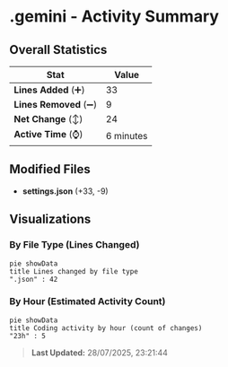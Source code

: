 # .gemini - Activity Summary 

## Overall Statistics

| Stat                   | Value                                                             |
| ---------------------- | ----------------------------------------------------------------- |
| **Lines Added** (➕)   | 33                                          |
| **Lines Removed** (➖) | 9                                        |
| **Net Change** (↕)    | 24                |
| **Active Time** (⌚)   | 6 minutes |


## Modified Files
- **settings.json** (+33, -9)

## Visualizations

### By File Type (Lines Changed)

```mermaid
pie showData
title Lines changed by file type
".json" : 42
```

### By Hour (Estimated Activity Count)

```mermaid
pie showData
title Coding activity by hour (count of changes)
"23h" : 5
```


> **Last Updated:** 28/07/2025, 23:21:44